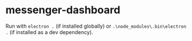 # messenger-dashboard 

Run with `electron .` (if installed globally) or `.\node_modules\.bin\electron .` (if installed as a dev dependency).